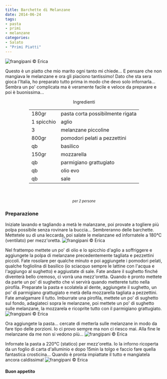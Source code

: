 ```yaml
---
title: Barchette di Melanzane
date: 2014-06-24
tags:
- pasta
- primi
- melanzane
categories:
- Salato
- "Primi Piatti"
---
```

![](header.jpg "frangipani © Erica")

Questo è un piatto che mio marito ogni tanto mi chiede... E pensare che non mangiava le melanzane e ora gli piaciono tantissimo! Dato che sta sera gioca l'Italia, ho preparato tutto prima in modo che devo solo infornarla... Sembra un po' complicata ma è veramente facile e veloce da preparare e poi è buonissima...


<div id="wrapper" style="text-align: center">
  <div id="yourdiv" style="display: inline-block;">
    <div class="ingredients">
      <div class="ingredients-title">Ingredienti</div>
      <table>
        <tbody>
          <tr>
            <td>180gr</td>
            <td>pasta corta possibilmente rigata</td>
          </tr>
          <tr>
            <td>1 spicchio</td>
            <td>aglio</td>
          </tr>
          <tr>
            <td>3</td>
            <td>melanzane piccoline</td>
          </tr>
          <tr>
            <td>800gr</td>
            <td>pomodori pelati a pezzettini</td>
          </tr>
          <tr>
            <td>qb</td>
            <td>basilico</td>
          </tr>
          <tr>
            <td>150gr</td>
            <td>mozzarella</td>
          </tr>
          <tr>
            <td>qb</td>
            <td>parmigiano grattugiato</td>
          </tr>
          <tr>
            <td>qb</td>
            <td>olio evo</td>
          </tr>
          <tr>
            <td>qb</td>
            <td>sale</td>
          </tr>
        </tbody>
      </table>
      <br></br>
      <i class="pull-right" style="font-size: 80%;">per 2 persone</i>
    </div>
  </div>
</div>


<h3>
  <font color="grey">
    <i class="fa fa-cogs"></i>
  </font> Preparazione
</h3>

Iniziate lavando e tagliando a metà le malanzane, poi provate a togliere più polpa possibile senza rovinare la buccia... Sembreranno delle barchette. Mettetele su di una leccarda, poi salate le melanzane ed infornatele a 180°C (ventilato) per mezz'oretta.
![](melanzane.jpg "frangipani © Erica")

Nel frattempo mettete un po' di olio e lo spicchio d'aglio a soffriggere e aggiungete la polpa di melanzane precedentemente tagliata e pezzettini piccoli. Fate rosolare per qualche minuto e poi aggiungete i pomodori pelati, qualche fogliolina di basilico (io sciacquo sempre le lattine con l'acqua e l'aggiungo al sughetto) e aggiustate di sale. Fate andare il sughetto finché diventerà bello cremoso, ci vorrà una mezz'oretta. Quando è pronto mettete da parte un po' di sughetto che vi servirà quando metterete tutto nella pirofila. Preparate la pasta e scolatela al dente, aggiungete il sughetto, un po' di parmigiano grattugiato e metà della mozzarella tagliata a pezzettini. Fate amalgamare il tutto.
Imburrate una pirofila, mettete un po' di sughetto sul fondo, adagiateci sopra le melanzane, poi mettete un po' di sughetto sulle melanzane, la mozzarela e ricoprite tutto con il parmigiano grattugiato.
![](pirofila.jpg "frangipani © Erica")

Ora aggiungete la pasta... cercate di metterla sulle melanzane in modo da fare tipo delle porzioni. Io ci provo sempre ma non ci riesco mai. Alla fine le melanzane da me non si vedono più...
![](infornare.jpg "frangipani © Erica")

Infornate la pasta a 220°C (statico) per mezz'oretta. Io la inforno ricoperta da un foglio di carta d'alluminio e dopo 15min la tolgo e faccio fare quella fantastica crosticina... Quando è pronta impiattate il tutto e mangiatela ancora caldissima!
![](risultato.jpg "frangipani © Erica")



<h4>Buon appetito
  <font color="red">
    <i class="fa fa-smile-o"></i>
  </font>
</h4>